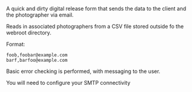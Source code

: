 A quick and dirty digital release form that sends the data to the client and the photographer via email.

Reads in associated photographers from a CSV file stored outside fo the webroot directory.

Format:
```
foob,foobar@example.com
barf,barfoo@example.com
```
Basic error checking is performed, with messaging to the user.

You will need to configure your SMTP connectivity
